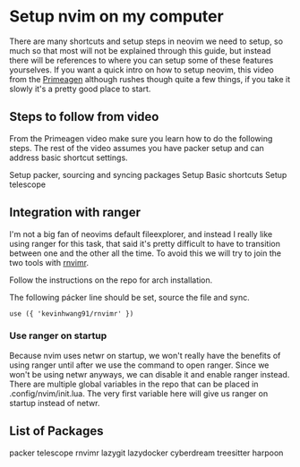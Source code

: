 # Setup nvim on my computer
There are many shortcuts and setup steps in neovim we need to setup, so much so that most will not be explained through this guide, but instead there will be references to where you can setup some of these features yourselves. If you want a quick intro on how to setup neovim, this video from the [Primeagen](https://www.youtube.com/watch?v=w7i4amO_zaE) although rushes though quite a few things, if you take it slowly it's a pretty good place to start.

## Steps to follow from video
From the Primeagen video make sure you learn how to do the following steps. The rest of the video assumes you have packer setup and can address basic shortcut settings.

Setup packer, sourcing and syncing packages
Setup Basic shortcuts
Setup telescope

## Integration with ranger
I'm not a big fan of neovims default fileexplorer, and instead I really like using ranger for this task, that said it's pretty difficult to have to transition between one and the other all the time. To avoid this we will try to join the two tools with [rnvimr](https://github.com/kevinhwang91/rnvimr).

Follow the instructions on the repo for arch installation.

The following pácker line should be set, source the file and sync.

```
use ({ 'kevinhwang91/rnvimr' })
```

### Use ranger on startup
Because nvim uses netwr on startup, we won't really have the benefits of using ranger until after we use the command to open ranger. Since we won't be using netwr anyways, we can disable it and enable ranger instead. There are multiple global variables in the repo that can be placed in .config/nvim/init.lua. The very first variable here will give us ranger on startup instead of netwr.

## List of Packages
packer
telescope
rnvimr
lazygit
lazydocker
cyberdream
treesitter
harpoon
